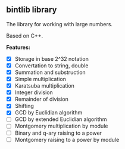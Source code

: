 ## bintlib library 
The library for working with large numbers.

Based on C++.

**Features:**
- [x] Storage in base 2^32 notation
- [x] Convertation to string, double
- [x] Summation and substruction
- [x] Simple multiplication
- [x] Karatsuba multiplication
- [x] Integer division
- [x] Remainder of division 
- [x] Shifting
- [x] GCD by Euclidian algorithm
- [ ] GCD by extended Euclidian algorithm
- [ ] Montgomery multiplication by module
- [ ] Binary and q-ary raising to a power
- [ ] Montgomery raising to a power by module
